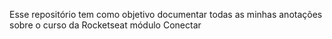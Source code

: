 Esse repositório tem como objetivo documentar todas as minhas anotações sobre o curso da Rocketseat módulo Conectar
